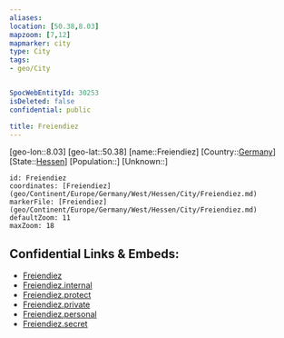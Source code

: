 ```yaml
---
aliases: 
location: [50.38,8.03]
mapzoom: [7,12] 
mapmarker: city 
type: City
tags:
- geo/City


SpocWebEntityId: 30253
isDeleted: false
confidential: public

title: Freiendiez
---
```

[geo-lon::8.03]
[geo-lat::50.38]
[name::Freiendiez]
[Country::[Germany](geo/Continent/Europe/Germany.md)]
[State::[Hessen](geo/Continent/Europe/Germany/West/Hessen.md)]
[Population::]
[Unknown::]


```leaflet
id: Freiendiez
coordinates: [Freiendiez](geo/Continent/Europe/Germany/West/Hessen/City/Freiendiez.md)
markerFile: [Freiendiez](geo/Continent/Europe/Germany/West/Hessen/City/Freiendiez.md)
defaultZoom: 11 
maxZoom: 18
```


## Confidential Links & Embeds: 
- [Freiendiez](../../../../../../../../_public/geo/Continent/Europe/Germany/West/Hessen/City/Freiendiez.md) 
- [Freiendiez.internal](../../../../../../../../_internal/geo/Continent/Europe/Germany/West/Hessen/City/Freiendiez.internal.md) 
- [Freiendiez.protect](../../../../../../../../_protect/geo/Continent/Europe/Germany/West/Hessen/City/Freiendiez.protect.md) 
- [Freiendiez.private](../../../../../../../../_private/geo/Continent/Europe/Germany/West/Hessen/City/Freiendiez.private.md) 
- [Freiendiez.personal](../../../../../../../../_personal/geo/Continent/Europe/Germany/West/Hessen/City/Freiendiez.personal.md) 
- [Freiendiez.secret](../../../../../../../../_secret/geo/Continent/Europe/Germany/West/Hessen/City/Freiendiez.secret.md) 
